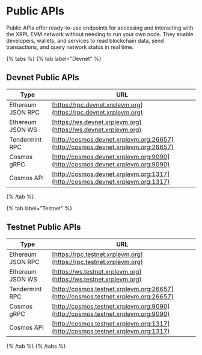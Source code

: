 # Public APIs

Public APIs offer ready-to-use endpoints for accessing and interacting with the XRPL EVM network without needing to run your own node. They enable developers, wallets, and services to read blockchain data, send transactions, and query network status in real time.

{% tabs %}
{% tab label="Devnet" %}

## Devnet Public APIs

| Type              | URL                                                                              |
| ----------------- | -------------------------------------------------------------------------------- |
| Ethereum JSON RPC | [https://rpc.devnet.xrplevm.org](https://rpc.devnet.xrplevm.org)                 |
| Ethereum JSON WS  | [https://ws.devnet.xrplevm.org](https://ws.devnet.xrplevm.org)                   |
| Tendermint RPC    | [http://cosmos.devnet.xrplevm.org:26657](http://cosmos.devnet.xrplevm.org:26657) |
| Cosmos gRPC       | [http://cosmos.devnet.xrplevm.org:9090](http://cosmos.devnet.xrplevm.org:9090)   |
| Cosmos API        | [http://cosmos.devnet.xrplevm.org:1317](http://cosmos.devnet.xrplevm.org:1317)   |

{% /tab %}

{% tab label="Testnet" %}

## Testnet Public APIs

| Type              | URL                                                                                |
| ----------------- | ---------------------------------------------------------------------------------- |
| Ethereum JSON RPC | [https://rpc.testnet.xrplevm.org](https://rpc.testnet.xrplevm.org)                 |
| Ethereum JSON WS  | [https://ws.testnet.xrplevm.org](https://ws.testnet.xrplevm.org)                   |
| Tendermint RPC    | [http://cosmos.testnet.xrplevm.org:26657](http://cosmos.testnet.xrplevm.org:26657) |
| Cosmos gRPC       | [http://cosmos.testnet.xrplevm.org:9090](http://cosmos.testnet.xrplevm.org:9090)   |
| Cosmos API        | [http://cosmos.testnet.xrplevm.org:1317](http://cosmos.testnet.xrplevm.org:1317)   |

{% /tab %}
{% /tabs %}
